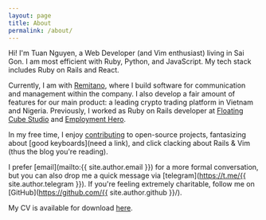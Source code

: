 ```yaml
---
layout: page
title: About
permalink: /about/
---
```


Hi! I'm Tuan Nguyen, a Web Developer (and Vim enthusiast) living in Sai Gon. I am most efficient with Ruby, Python, and JavaScript. My tech stack includes Ruby on Rails and React.

Currently, I am with [Remitano](https://remitano.com), where I build software for communication and management within the company. I also develop a fair amount of features for our main product: a leading crypto trading platform in Vietnam and Nigeria. Previously, I worked as Ruby on Rails developer at [Floating Cube Studio](https://floatingcube.com/) and [Employment Hero](https://employmenthero.com/).


In my free time, I enjoy [contributing](/feed/) to open-source projects, fantasizing about [good keyboards](need a link), and click clacking about Rails & Vim (thus the blog you're reading).

I prefer [email](mailto:{{ site.author.email }}) for a more formal conversation, but you can also drop me a quick message via [telegram](https://t.me/{{ site.author.telegram }}). If you're feeling extremely charitable, follow me on [GitHub](https://github.com/{{ site.author.github }}/).

My CV is available for download [here](../TuanNguyen-Resume.pdf).
